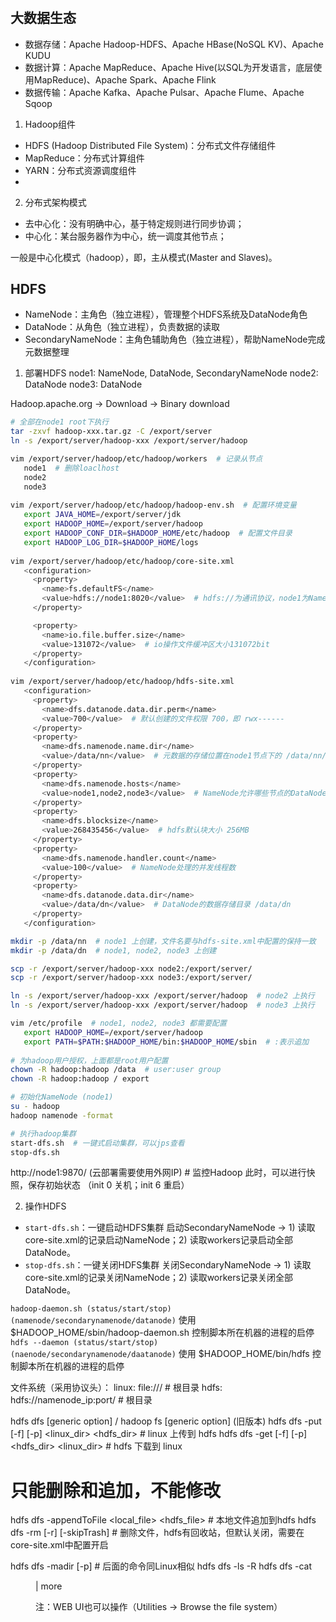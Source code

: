 # 

## 大数据生态
- 数据存储：Apache Hadoop-HDFS、Apache HBase(NoSQL KV)、Apache KUDU
- 数据计算：Apache MapReduce、Apache Hive(以SQL为开发语言，底层使用MapReduce)、Apache Spark、Apache Flink
- 数据传输：Apache Kafka、Apache Pulsar、Apache Flume、Apache Sqoop

1. Hadoop组件
- HDFS (Hadoop Distributed File System)：分布式文件存储组件
- MapReduce：分布式计算组件
- YARN：分布式资源调度组件
- 
2. 分布式架构模式
- 去中心化：没有明确中心，基于特定规则进行同步协调；
- 中心化：某台服务器作为中心，统一调度其他节点；

一般是中心化模式（hadoop），即，主从模式(Master and Slaves)。

## HDFS
- NameNode：主角色（独立进程），管理整个HDFS系统及DataNode角色
- DataNode：从角色（独立进程），负责数据的读取
- SecondaryNameNode：主角色辅助角色（独立进程），帮助NameNode完成元数据整理

1. 部署HDFS
node1: NameNode, DataNode, SecondaryNameNode
node2: DataNode
node3: DataNode

Hadoop.apache.org -> Download -> Binary download
```bash
# 全部在node1 root下执行
tar -zxvf hadoop-xxx.tar.gz -C /export/server
ln -s /export/server/hadoop-xxx /export/server/hadoop

vim /export/server/hadoop/etc/hadoop/workers  # 记录从节点
   node1  # 删除loaclhost
   node2
   node3
   
vim /export/server/hadoop/etc/hadoop/hadoop-env.sh  # 配置环境变量
   export JAVA_HOME=/export/server/jdk
   export HADOOP_HOME=/export/server/hadoop
   export HADOOP_CONF_DIR=$HADOOP_HOME/etc/hadoop  # 配置文件目录
   export HADOOP_LOG_DIR=$HADOOP_HOME/logs
   
vim /export/server/hadoop/etc/hadoop/core-site.xml
   <configuration>
     <property>
       <name>fs.defaultFS</name>
       <value>hdfs://node1:8020</value>  # hdfs://为通讯协议，node1为NameNode，8020为通讯端口
     </property>

     <property>
       <name>io.file.buffer.size</name>
       <value>131072</value>  # io操作文件缓冲区大小131072bit
     </property>
   </configuration>
   
vim /export/server/hadoop/etc/hadoop/hdfs-site.xml
   <configuration>
     <property>
       <name>dfs.datanode.data.dir.perm</name>
       <value>700</value>  # 默认创建的文件权限 700，即 rwx------
     </property>
     <property>
       <name>dfs.namenode.name.dir</name>
       <value>/data/nn</value>  # 元数据的存储位置在node1节点下的 /data/nn/
     </property>
     <property>
       <name>dfs.namenode.hosts</name>
       <value>node1,node2,node3</value>  # NameNode允许哪些节点的DataNode连接
     </property>
     <property>
       <name>dfs.blocksize</name>
       <value>268435456</value>  # hdfs默认块大小 256MB
     </property>
     <property>
       <name>dfs.namenode.handler.count</name>
       <value>100</value>  # NameNode处理的并发线程数
     </property>
     <property>
       <name>dfs.datanode.data.dir</name>
       <value>/data/dn</value>  # DataNode的数据存储目录 /data/dn
     </property>
   </configuration>

mkdir -p /data/nn  # node1 上创建，文件名要与hdfs-site.xml中配置的保持一致
mkdir -p /data/dn  # node1, node2, node3 上创建

scp -r /export/server/hadoop-xxx node2:/export/server/
scp -r /export/server/hadoop-xxx node3:/export/server/

ln -s /export/server/hadoop-xxx /export/server/hadoop  # node2 上执行
ln -s /export/server/hadoop-xxx /export/server/hadoop  # node3 上执行

vim /etc/profile  # node1, node2, node3 都需要配置
   export HADOOP_HOME=/export/server/hadoop
   export PATH=$PATH:$HADOOP_HOME/bin:$HADOOP_HOME/sbin  # :表示追加
   
# 为hadoop用户授权，上面都是root用户配置
chown -R hadoop:hadoop /data  # user:user group
chown -R hadoop:hadoop / export

# 初始化NameNode (node1)
su - hadoop
hadoop namenode -format

# 执行hadoop集群
start-dfs.sh  # 一键式启动集群，可以jps查看
stop-dfs.sh
```

http://node1:9870/ (云部署需要使用外网IP)  # 监控Hadoop
此时，可以进行快照，保存初始状态 （init 0 关机；init 6 重启）

2. 操作HDFS
- `start-dfs.sh`：一键启动HDFS集群
   启动SecondaryNameNode -> 1) 读取core-site.xml的记录启动NameNode；2) 读取workers记录启动全部DataNode。
- `stop-dfs.sh`：一键关闭HDFS集群
   关闭SecondaryNameNode -> 1) 读取core-site.xml的记录关闭NameNode；2) 读取workers记录关闭全部DataNode。

`hadoop-daemon.sh (status/start/stop) (namenode/secondarynamenode/datanode)`
   使用 $HADOOP_HOME/sbin/hadoop-daemon.sh 控制脚本所在机器的进程的启停
`hdfs --daemon (status/start/stop) (naenode/secondarynamenode/daatanode)`
   使用 $HADOOP_HOME/bin/hdfs 控制脚本所在机器的进程的启停


文件系统（采用协议头）：
   linux: file:///  # 根目录
   hdfs: hdfs://namenode_ip:port/  # 根目录

hdfs dfs [generic option] / hadoop fs [generic option] (旧版本)
   hdfs dfs -put [-f] [-p] <linux_dir> <hdfs_dir>  # linux 上传到 hdfs
   hdfs dfs -get [-f] [-p] <hdfs_dir> <linux_dir>  # hdfs 下载到 linux
   
   # 只能删除和追加，不能修改
   hdfs dfs -appendToFile <local_file> <hdfs_file>  # 本地文件追加到hdfs
   hdfs dfs -rm [-r] [-skipTrash]  # 删除文件，hdfs有回收站，但默认关闭，需要在core-site.xml中配置开启

   hdfs dfs -madir [-p] <path>  # 后面的命令同Linux相似
   hdfs dfs -ls -R
   hdfs dfs -cat <dir> | more
   
注：WEB UI也可以操作（Utilities -> Browse the file system）